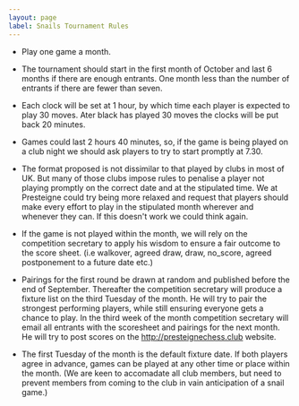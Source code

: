 ```yaml
---
layout: page
label: Snails Tournament Rules
---
```


* Play one game a month.

* The tournament should start in the first month of October and last 6 months if there are enough entrants. One month less than the number of entrants if there are fewer than seven.

* Each clock will be set at 1 hour, by which time each player is expected to play 30 moves. Ater black has played 30 moves the clocks will be put back 20 minutes.

* Games could last 2 hours 40 minutes, so, if the game is being played on a club night we should ask players to try to start promptly at 7.30.

* The format proposed is not dissimilar to that played by clubs in most of UK. But many of those clubs impose rules to penalise a player not playing promptly on the correct date and at the stipulated time. We at Presteigne could try being more relaxed and request that players should make every effort to play in the stipulated month wherever and whenever they can. If this doesn't work we could think again.

* If the game is not played within the month, we will rely on the competition secretary to apply his wisdom to ensure a fair outcome to the score sheet. (i.e walkover, agreed draw, draw, no_score, agreed postponement to a future date etc.)

* Pairings for the first round  be drawn at random and published before the end of September. Thereafter the competition secretary will produce a fixture list on the third Tuesday of the month. He will try to pair the strongest performing players, while still ensuring everyone gets a chance to play. In the third week of the month competition secretary will  email all entrants with the scoresheet and pairings for the next month. He will try to post scores on the http://presteignechess.club website.

* The first Tuesday of the month is the default fixture date. If both players agree in advance, games can be played at any other time or place within the month. (We are keen to accomadate all club members, but need to prevent members from coming to the club in vain anticipation of a snail game.)